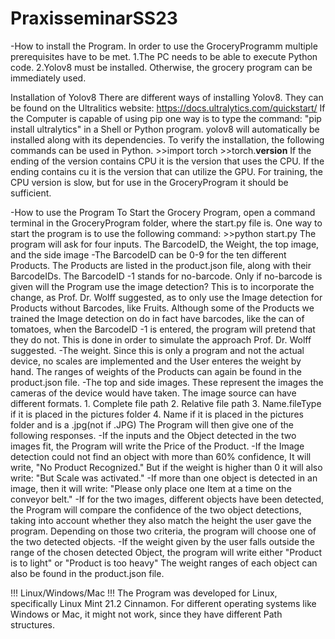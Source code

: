 # PraxisseminarSS23
-How to install the Program.
In order to use the GroceryProgramm multiple prerequisites have to be met.
    1.The PC needs to be able to execute Python code.
    2.Yolov8 must be installed.
Otherwise, the grocery program can be immediately used.

Installation of Yolov8
    There are different ways of installing Yolov8. They can be found on the Ultralitics website: 
    https://docs.ultralytics.com/quickstart/
    If the Computer is capable of using pip one way is to type the command: "pip install ultralytics" 
    in a Shell or Python program. yolov8 will automatically be installed along with its dependencies.
    To verify the installation, the following commands can be used in Python.
        >>import torch
        >>torch.__version__
    If the ending of the version contains CPU it is the version that uses the CPU. If the ending 
    contains cu it is the  version that can utilize the GPU. For training, the CPU version is 
    slow, but for use in the GroceryProgram it should be sufficient.
    
-How to use the Program
    To Start the Grocery Program, open a command terminal in the GroceryProgram folder, where the start.py file is.
    One way to start the program is to use the following command:
        >>python start.py
    The program will ask for four inputs. The BarcodeID, the Weight, the top image, and the side image
    -The BarcodeID can be 0-9 for the ten different Products. The Products are listed in the product.json 
    file, along with their BarcodeIDs. The BarcodeID -1 stands for no-barcode. Only if no-barcode is given 
    will the Program use the image detection? This is to incorporate the change, as Prof. Dr. Wolff suggested, 
    as to only use the Image detection for Products without Barcodes, like Fruits. Although some of the 
    Products we trained the Image detection on do in fact have barcodes, like the can of tomatoes, when the 
    BarcodeID -1 is entered, the program will pretend that they do not. This is done in order to simulate 
    the approach Prof. Dr. Wolff suggested.
    -The weight. Since this is only a program and not the actual device, no scales are implemented and 
    the User enteres the weight by hand. The ranges of weights of the Products can again be found in 
    the product.json file.
    -The top and side images. These represent the images the cameras of the device would have taken. 
    The image source can have different formats.
        1. Complete file path
        2. Relative file path
        3. Name.fileType if it is placed in the pictures folder
        4. Name if it is placed in the pictures folder and is a .jpg(not if .JPG)
    The Program will then give one of the following responses.
        -If the inputs and the Object detected in the two images fit, the Program will 
        write the Price of the Product.
        -If the Image detection could not find an object with more than 60% confidence,
        It will write, "No Product Recognized." But if the weight is higher than 0 it will also write:
        "But Scale was activated."
        -If more than one object is detected in an image, then it will write: "Please only place one 
        Item at a time on the conveyor belt."
        -If for the two images, different objects have been detected, the Program will compare the 
        confidence of the two object detections, taking into account whether they also match the height 
        the user gave the program. Depending on those two criteria, the program will choose one of the 
        two detected objects.
        -If the weight given by the user falls outside the range of the chosen detected Object, the 
        program will write either "Product is to light" or "Product is too heavy" The weight ranges 
        of each object can also be found in the product.json file.
        


!!! Linux/Windows/Mac !!!
    The Program was developed for Linux, specifically Linux Mint 21.2 Cinnamon.
    For different operating systems like Windows or Mac, it might not work, since they have different Path structures.
     



